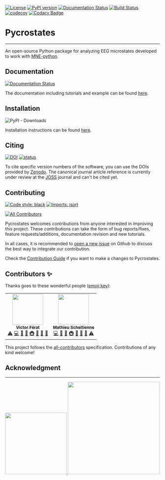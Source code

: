 [![License](https://img.shields.io/badge/License-BSD%203--Clause-blue.svg)](https://opensource.org/licenses/BSD-3-Clause)
[![PyPI version](https://badge.fury.io/py/pycrostates.svg)](https://badge.fury.io/py/pycrostates)
[![Documentation Status](https://readthedocs.org/projects/pycrostates/badge/?version=latest)](https://pycrostates.readthedocs.io/en/latest/?badge=latest)
[![Build Status](https://dev.azure.com/vferat/pycrostates/_apis/build/status/vferat.pycrostates?branchName=main)](https://dev.azure.com/vferat/pycrostates/_build/latest?definitionId=1&branchName=main)
[![codecov](https://codecov.io/gh/vferat/pycrostates/branch/master/graph/badge.svg?token=47COGGCGX8)](https://codecov.io/gh/vferat/pycrostates)
[![Codacy Badge](https://app.codacy.com/project/badge/Grade/029e425f90614943b0a944e03922b637)](https://www.codacy.com/gh/vferat/pycrostates/dashboard?utm_source=github.com&amp;utm_medium=referral&amp;utm_content=vferat/pycrostates&amp;utm_campaign=Badge_Grade)

# Pycrostates
---

An open-source Python package for analyzing EEG microstates developed to work with [MNE-python](https://mne.tools/stable/index.html).

## Documentation
[![Documentation Status](https://readthedocs.org/projects/pycrostates/badge/?version=latest)](https://pycrostates.readthedocs.io/en/latest/?badge=latest)

The documentation including tutorials and example can be found [here](https://pycrostates.readthedocs.io/en/latest/).


## Installation
![PyPI - Downloads](https://img.shields.io/pypi/dm/pycrostates)

Installation instructions can be found [here](https://pycrostates.readthedocs.io/en/master/install.html).

## Citing
[![DOI](https://zenodo.org/badge/DOI/10.5281/zenodo.6915329.svg)](https://doi.org/10.5281/zenodo.6915329)
[![status](https://joss.theoj.org/papers/be7e10c061e28f5694cb7366aef445a3/status.svg)](https://joss.theoj.org/papers/be7e10c061e28f5694cb7366aef445a3)

To cite specific version numbers of the software, you can use the DOIs provided by [Zenodo](https://doi.org/10.5281/zenodo.6915329).
The canonical journal article reference is currently under review at the [JOSS](https://joss.theoj.org/papers/be7e10c061e28f5694cb7366aef445a3) journal and can't be cited yet.

## Contributing

[![Code style: black](https://img.shields.io/badge/code%20style-black-000000.svg)](https://github.com/psf/black)
[![Imports: isort](https://img.shields.io/badge/%20imports-isort-%231674b1?style=flat&labelColor=ef8336)](https://pycqa.github.io/isort/)
<!-- ALL-CONTRIBUTORS-BADGE:START - Do not remove or modify this section -->
[![All Contributors](https://img.shields.io/badge/all_contributors-2-orange.svg?style=flat-square)](#contributors-)
<!-- ALL-CONTRIBUTORS-BADGE:END -->

Pycrostates welcomes contributions from anyone interested in improving this project. These contributions can take the form of bug reports/fixes, feature requests/additions, documentation revision and new tutorials.

In all cases, it is recommended to [open a new issue](https://github.com/vferat/pycrostates/issues/new/choose) on Github to discuss the best way to integrate our contribution.

Check the [Contribution Guide](https://github.com/vferat/pycrostates/blob/main/CONTRIBUTING.md) if you want to make a changes to Pycrostates.

## Contributors ✨

Thanks goes to these wonderful people ([emoji key](https://allcontributors.org/docs/en/emoji-key)):

<!-- ALL-CONTRIBUTORS-LIST:START - Do not remove or modify this section -->
<!-- prettier-ignore-start -->
<!-- markdownlint-disable -->
<table>
  <tr>
    <td align="center"><a href="https://vferat.github.io/about/"><img src="https://avatars.githubusercontent.com/u/28844486?v=4?s=100" width="100px;" alt=""/><br /><sub><b>Victor Férat</b></sub></a><br /><a href="https://github.com/vferat/pycrostates/commits?author=vferat" title="Tests">⚠️</a> <a href="https://github.com/vferat/pycrostates/commits?author=vferat" title="Code">💻</a> <a href="https://github.com/vferat/pycrostates/commits?author=vferat" title="Documentation">📖</a> <a href="#ideas-vferat" title="Ideas, Planning, & Feedback">🤔</a> <a href="#infra-vferat" title="Infrastructure (Hosting, Build-Tools, etc)">🚇</a> <a href="#maintenance-vferat" title="Maintenance">🚧</a> <a href="#projectManagement-vferat" title="Project Management">📆</a> <a href="https://github.com/vferat/pycrostates/pulls?q=is%3Apr+reviewed-by%3Avferat" title="Reviewed Pull Requests">👀</a></td>
    <td align="center"><a href="https://github.com/mscheltienne"><img src="https://avatars.githubusercontent.com/u/73893616?v=4?s=100" width="100px;" alt=""/><br /><sub><b>Mathieu Scheltienne</b></sub></a><br /><a href="https://github.com/vferat/pycrostates/commits?author=mscheltienne" title="Code">💻</a> <a href="https://github.com/vferat/pycrostates/commits?author=mscheltienne" title="Documentation">📖</a> <a href="#ideas-mscheltienne" title="Ideas, Planning, & Feedback">🤔</a> <a href="#infra-mscheltienne" title="Infrastructure (Hosting, Build-Tools, etc)">🚇</a> <a href="#maintenance-mscheltienne" title="Maintenance">🚧</a> <a href="#projectManagement-mscheltienne" title="Project Management">📆</a> <a href="https://github.com/vferat/pycrostates/pulls?q=is%3Apr+reviewed-by%3Amscheltienne" title="Reviewed Pull Requests">👀</a> <a href="https://github.com/vferat/pycrostates/commits?author=mscheltienne" title="Tests">⚠️</a></td>
  </tr>
</table>

<!-- markdownlint-restore -->
<!-- prettier-ignore-end -->

<!-- ALL-CONTRIBUTORS-LIST:END -->

This project follows the [all-contributors](https://github.com/all-contributors/all-contributors) specification. Contributions of any kind welcome!


## Acknowledgment
---

<p float="left">
    <a href="https://www.unige.ch/medecine/neuf/en/researc/grecherche/christoph-michel/">
        <img src="https://raw.githubusercontent.com/vferat/pycrostates/main/docs/_static/img/FBMLAB_logo.png" width="200" />
    </a>
    <a href="https://www.unige.ch/en/university/presentation/">
        <img src="https://raw.githubusercontent.com/vferat/pycrostates/main/docs/_static/img/UNIGE_logo.png" width="300" />
    </a>
</p>